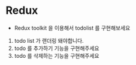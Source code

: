 # Redux

- Redux toolkit 을 이용해서 todolist 를 구현해보세요

1. todo list 가 랜더링 돼야합니다.
2. todo 를 추가하기 기능을 구현해주세요
3. todo 를 삭제하는 기능을 구현해주세요
